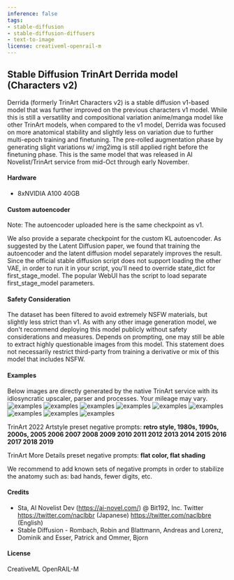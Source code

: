 ```yaml
---
inference: false
tags:
- stable-diffusion
- stable-diffusion-diffusers
- text-to-image
license: creativeml-openrail-m
---
```


## Stable Diffusion TrinArt Derrida model (Characters v2)

Derrida (formerly TrinArt Characters v2) is a stable diffusion v1-based model that was further improved on the previous characters v1 model. While this is still a versatility and compositional variation anime/manga model like other TrinArt models, when compared to the v1 model, Derrida was focused on more anatomical stability and slightly less on variation due to further multi-epoch training and finetuning.
The pre-rolled augmentation phase by generating slight variations w/ img2img is still applied right before the finetuning phase. This is the same model that was released in AI Novelist/TrinArt service from mid-Oct through early November.
#### Hardware
- 8xNVIDIA A100 40GB
#### Custom autoencoder
Note: The autoencoder uploaded here is the same checkpoint as v1.

We also provide a separate checkpoint for the custom KL autoencoder. As suggested by the Latent Diffusion paper, we found that training the autoencoder and the latent diffusion model separately improves the result. Since the official stable diffusion script does not support loading the other VAE, in order to run it in your script, you'll need to override state_dict for first_stage_model.
The popular WebUI has the script to load separate first_stage_model parameters.
#### Safety Consideration
The dataset has been filtered to avoid extremely NSFW materials, but slightly less strict than v1. As with any other image generation model, we don't recommend deploying this model publicly without safety considerations and measures. Depends on prompting, one may still be able to extract highly questionable images from this model. This statement does not necessarily restrict third-party from training a derivative or mix of this model that includes NSFW.
#### Examples
Below images are directly generated by the native TrinArt service with its idiosyncratic upscaler, parser and processes. Your mileage may vary.
![examples](https://pbs.twimg.com/media/FfKMgTSUUAAVnCN?format=jpg)
![examples](https://ai-novel.com/images/trinart_samples/trinart_sample_20221021.webp)
![examples](https://ai-novel.com/images/trinart_samples/trinart_sample_20221020.webp)
![examples](https://pbs.twimg.com/media/FfKU3rXVEAIPr-1?format=jpg)
![examples](https://pbs.twimg.com/media/FffUtaUaAAUSElz?format=jpg)
![examples](https://pbs.twimg.com/media/FfKUnYQUoAAVXes?format=jpg)
![examples](https://pbs.twimg.com/media/FffUtxCaMAADy4Y?format=jpg)
![examples](https://pbs.twimg.com/media/FfKVnUTUUAEIAYh?format=jpg)
![examples](https://pbs.twimg.com/media/Ff1RbbhacAAuufS?format=jpg)



TrinArt 2022 Artstyle preset negative prompts: **retro style, 1980s, 1990s, 2000s, 2005 2006 2007 2008 2009 2010 2011 2012 2013 2014 2015 2016 2017 2018 2019**


TrinArt More Details preset negative prompts: **flat color, flat shading**



We recommend to add known sets of negative prompts in order to stabilize the anatomy such as: bad hands, fewer digits, etc.
#### Credits
- Sta, AI Novelist Dev (https://ai-novel.com/) @ Bit192, Inc. Twitter https://twitter.com/naclbbr (Japanese) https://twitter.com/naclbbre (English)
- Stable Diffusion - Rombach, Robin and Blattmann, Andreas and Lorenz, Dominik and Esser, Patrick and Ommer, Bjorn
#### License
CreativeML OpenRAIL-M